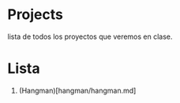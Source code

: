 # Projects

lista de todos los proyectos que veremos en clase.


# Lista

1. (Hangman)[hangman/hangman.md]
